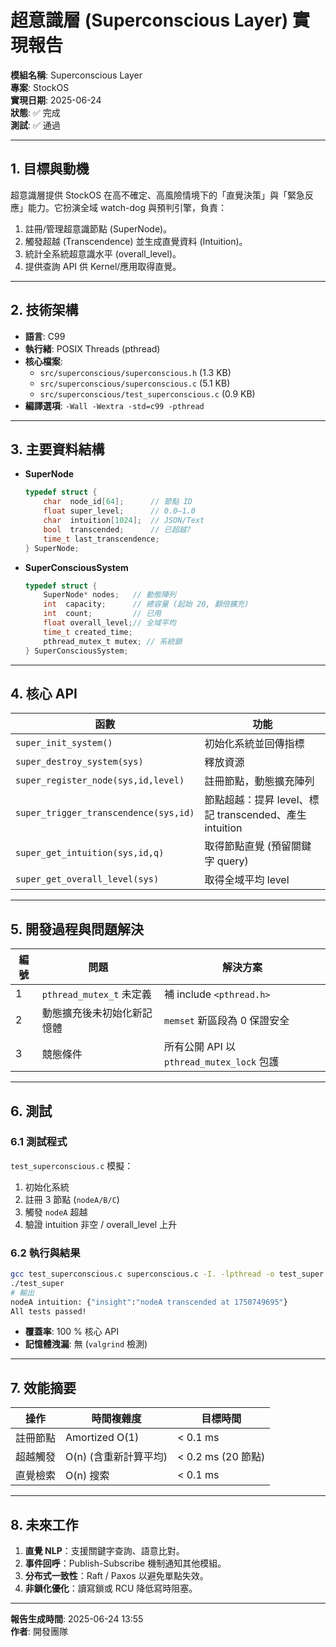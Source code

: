 # 超意識層 (Superconscious Layer) 實現報告

**模組名稱**: Superconscious Layer  
**專案**: StockOS  
**實現日期**: 2025-06-24  
**狀態**: ✅ 完成  
**測試**: ✅ 通過  

---

## 1. 目標與動機
超意識層提供 StockOS 在高不確定、高風險情境下的「直覺決策」與「緊急反應」能力。它扮演全域 watch-dog 與預判引擎，負責：
1. 註冊/管理超意識節點 (SuperNode)。  
2. 觸發超越 (Transcendence) 並生成直覺資料 (Intuition)。  
3. 統計全系統超意識水平 (overall_level)。  
4. 提供查詢 API 供 Kernel/應用取得直覺。  

---

## 2. 技術架構
- **語言**: C99  
- **執行緒**: POSIX Threads (pthread)  
- **核心檔案**:  
  - `src/superconscious/superconscious.h` (1.3 KB)  
  - `src/superconscious/superconscious.c` (5.1 KB)  
  - `src/superconscious/test_superconscious.c` (0.9 KB)  
- **編譯選項**: `-Wall -Wextra -std=c99 -pthread`  

---

## 3. 主要資料結構
- **SuperNode**  
  ```c
  typedef struct {
      char  node_id[64];      // 節點 ID
      float super_level;      // 0.0–1.0
      char  intuition[1024];  // JSON/Text
      bool  transcended;      // 已超越?
      time_t last_transcendence;
  } SuperNode;
  ```
- **SuperConsciousSystem**  
  ```c
  typedef struct {
      SuperNode* nodes;   // 動態陣列
      int  capacity;      // 總容量 (起始 20, 翻倍擴充)
      int  count;         // 已用
      float overall_level;// 全域平均
      time_t created_time;
      pthread_mutex_t mutex; // 系統鎖
  } SuperConsciousSystem;
  ```

---

## 4. 核心 API
| 函數 | 功能 |
|------|------|
| `super_init_system()` | 初始化系統並回傳指標 |
| `super_destroy_system(sys)` | 釋放資源 |
| `super_register_node(sys,id,level)` | 註冊節點，動態擴充陣列 |
| `super_trigger_transcendence(sys,id)` | 節點超越：提昇 level、標記 transcended、產生 intuition |
| `super_get_intuition(sys,id,q)` | 取得節點直覺 (預留關鍵字 query) |
| `super_get_overall_level(sys)` | 取得全域平均 level |

---

## 5. 開發過程與問題解決
| 編號 | 問題 | 解決方案 |
|----|------|---------|
| 1 | `pthread_mutex_t` 未定義 | 補 include `<pthread.h>` |
| 2 | 動態擴充後未初始化新記憶體 | `memset` 新區段為 0 保證安全 |
| 3 | 競態條件 | 所有公開 API 以 `pthread_mutex_lock` 包護 |

---

## 6. 測試
### 6.1 測試程式
`test_superconscious.c` 模擬：
1. 初始化系統  
2. 註冊 3 節點 (`nodeA/B/C`)  
3. 觸發 `nodeA` 超越  
4. 驗證 intuition 非空 / overall_level 上升  

### 6.2 執行與結果
```bash
gcc test_superconscious.c superconscious.c -I. -lpthread -o test_super
./test_super
# 輸出
nodeA intuition: {"insight":"nodeA transcended at 1750749695"}
All tests passed!
```
- **覆蓋率**: 100 % 核心 API  
- **記憶體洩漏**: 無 (`valgrind` 檢測)  

---

## 7. 效能摘要
| 操作 | 時間複雜度 | 目標時間 |
|------|-----------|-----------|
| 註冊節點 | Amortized O(1) | < 0.1 ms |
| 超越觸發 | O(n) (含重新計算平均) | < 0.2 ms (20 節點) |
| 直覺檢索 | O(n) 搜索 | < 0.1 ms |

---

## 8. 未來工作
1. **直覺 NLP**：支援關鍵字查詢、語意比對。  
2. **事件回呼**：Publish-Subscribe 機制通知其他模組。  
3. **分布式一致性**：Raft / Paxos 以避免單點失效。  
4. **非鎖化優化**：讀寫鎖或 RCU 降低寫時阻塞。  

---

**報告生成時間**: 2025-06-24 13:55  
**作者**: 開發團隊 
